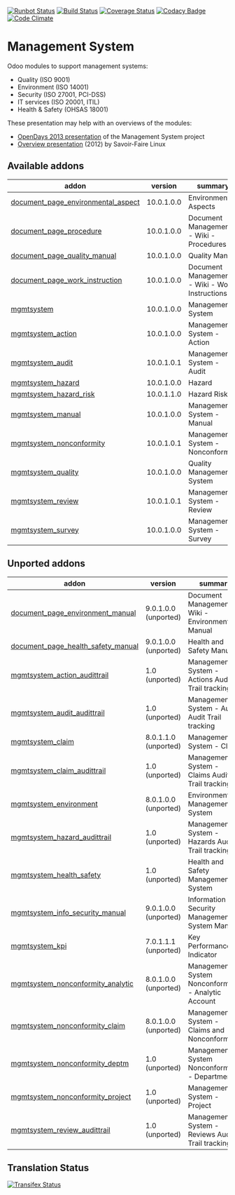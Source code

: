[![Runbot Status](https://runbot.odoo-community.org/runbot/badge/flat/128/10.0.svg)](https://runbot.odoo-community.org/runbot/repo/github-com-oca-management-system-128)
[![Build Status](https://travis-ci.org/OCA/management-system.svg?branch=10.0)](https://travis-ci.org/OCA/management-system)
[![Coverage Status](https://coveralls.io/repos/OCA/management-system/badge.svg?branch=10.0)](https://coveralls.io/r/OCA/management-system?branch=10.0)
[![Codacy Badge](https://www.codacy.com/project/badge/88b8a3c69bda435581ea4b4f7850d7c2)](https://www.codacy.com/app/OCA/management-system)
[![Code Climate](https://codeclimate.com/github/OCA/management-system/badges/gpa.svg)](https://codeclimate.com/github/OCA/management-system)

# Management System

Odoo modules to support management systems:

* Quality (ISO 9001)
* Environment (ISO 14001)
* Security (ISO 27001, PCI-DSS)
* IT services (ISO 20001, ITIL)
* Health & Safety (OHSAS 18001)

These presentation may help with an overviews of the modules:

* [OpenDays 2013 presentation](http://www.slideshare.net/max3903/iso-anmanagement-systemswithopenerpen) of the Management System project
* [Overview presentation](http://www.slideshare.net/max3903/openerp-management-system-modules) (2012) by Savoir-Faire Linux

[//]: # (addons)

Available addons
----------------
addon | version | summary
--- | --- | ---
[document_page_environmental_aspect](document_page_environmental_aspect/) | 10.0.1.0.0 | Environmental Aspects
[document_page_procedure](document_page_procedure/) | 10.0.1.0.0 | Document Management - Wiki - Procedures
[document_page_quality_manual](document_page_quality_manual/) | 10.0.1.0.0 | Quality Manual
[document_page_work_instruction](document_page_work_instruction/) | 10.0.1.0.0 | Document Management - Wiki - Work Instructions
[mgmtsystem](mgmtsystem/) | 10.0.1.0.0 | Management System
[mgmtsystem_action](mgmtsystem_action/) | 10.0.1.0.0 | Management System - Action
[mgmtsystem_audit](mgmtsystem_audit/) | 10.0.1.0.1 | Management System - Audit
[mgmtsystem_hazard](mgmtsystem_hazard/) | 10.0.1.0.0 | Hazard
[mgmtsystem_hazard_risk](mgmtsystem_hazard_risk/) | 10.0.1.1.0 | Hazard Risk
[mgmtsystem_manual](mgmtsystem_manual/) | 10.0.1.0.0 | Management System - Manual
[mgmtsystem_nonconformity](mgmtsystem_nonconformity/) | 10.0.1.0.1 | Management System - Nonconformity
[mgmtsystem_quality](mgmtsystem_quality/) | 10.0.1.0.0 | Quality Management System
[mgmtsystem_review](mgmtsystem_review/) | 10.0.1.0.1 | Management System - Review
[mgmtsystem_survey](mgmtsystem_survey/) | 10.0.1.0.0 | Management System - Survey


Unported addons
---------------
addon | version | summary
--- | --- | ---
[document_page_environment_manual](document_page_environment_manual/) | 9.0.1.0.0 (unported) | Document Management - Wiki - Environment Manual
[document_page_health_safety_manual](document_page_health_safety_manual/) | 9.0.1.0.0 (unported) | Health and Safety Manual
[mgmtsystem_action_audittrail](mgmtsystem_action_audittrail/) | 1.0 (unported) | Management System - Actions Audit Trail tracking
[mgmtsystem_audit_audittrail](mgmtsystem_audit_audittrail/) | 1.0 (unported) | Management System - Audits Audit Trail tracking
[mgmtsystem_claim](mgmtsystem_claim/) | 8.0.1.1.0 (unported) | Management System - Claim
[mgmtsystem_claim_audittrail](mgmtsystem_claim_audittrail/) | 1.0 (unported) | Management System - Claims Audit Trail tracking
[mgmtsystem_environment](mgmtsystem_environment/) | 8.0.1.0.0 (unported) | Environment Management System
[mgmtsystem_hazard_audittrail](mgmtsystem_hazard_audittrail/) | 1.0 (unported) | Management System - Hazards Audit Trail tracking
[mgmtsystem_health_safety](mgmtsystem_health_safety/) | 1.0 (unported) | Health and Safety Management System
[mgmtsystem_info_security_manual](mgmtsystem_info_security_manual/) | 9.0.1.0.0 (unported) | Information Security Management System Manual
[mgmtsystem_kpi](mgmtsystem_kpi/) | 7.0.1.1.1 (unported) | Key Performance Indicator
[mgmtsystem_nonconformity_analytic](mgmtsystem_nonconformity_analytic/) | 8.0.1.0.0 (unported) | Management System Nonconformity - Analytic Account
[mgmtsystem_nonconformity_claim](mgmtsystem_nonconformity_claim/) | 8.0.1.0.0 (unported) | Management System - Claims and Nonconformities
[mgmtsystem_nonconformity_deptm](mgmtsystem_nonconformity_deptm/) | 1.0 (unported) | Management System Nonconformity - Department
[mgmtsystem_nonconformity_project](mgmtsystem_nonconformity_project/) | 1.0 (unported) | Management System - Project
[mgmtsystem_review_audittrail](mgmtsystem_review_audittrail/) | 1.0 (unported) | Management System - Reviews Audit Trail tracking

[//]: # (end addons)

Translation Status
------------------
[![Transifex Status](https://www.transifex.com/projects/p/OCA-management-system-10-0/chart/image_png)](https://www.transifex.com/projects/p/OCA-management-system-10-0)
